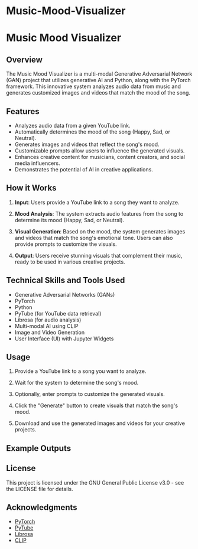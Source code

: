 # Music-Mood-Visualizer

# Music Mood Visualizer

## Overview

The Music Mood Visualizer is a multi-modal Generative Adversarial Network (GAN) project that utilizes generative AI and Python, along with the PyTorch framework. This innovative system analyzes audio data from music and generates customized images and videos that match the mood of the song.

## Features

- Analyzes audio data from a given YouTube link.
- Automatically determines the mood of the song (Happy, Sad, or Neutral).
- Generates images and videos that reflect the song's mood.
- Customizable prompts allow users to influence the generated visuals.
- Enhances creative content for musicians, content creators, and social media influencers.
- Demonstrates the potential of AI in creative applications.

## How it Works

1. **Input**: Users provide a YouTube link to a song they want to analyze.

2. **Mood Analysis**: The system extracts audio features from the song to determine its mood (Happy, Sad, or Neutral).

3. **Visual Generation**: Based on the mood, the system generates images and videos that match the song's emotional tone. Users can also provide prompts to customize the visuals.

4. **Output**: Users receive stunning visuals that complement their music, ready to be used in various creative projects.

## Technical Skills and Tools Used

- Generative Adversarial Networks (GANs)
- PyTorch
- Python
- PyTube (for YouTube data retrieval)
- Librosa (for audio analysis)
- Multi-modal AI using CLIP
- Image and Video Generation
- User Interface (UI) with Jupyter Widgets

## Usage

1. Provide a YouTube link to a song you want to analyze.

2. Wait for the system to determine the song's mood.

3. Optionally, enter prompts to customize the generated visuals.

4. Click the "Generate" button to create visuals that match the song's mood.

5. Download and use the generated images and videos for your creative projects.

## Example Outputs


## License

This project is licensed under the GNU General Public License v3.0 - see the LICENSE file for details.

## Acknowledgments

- [PyTorch](https://pytorch.org/)
- [PyTube](https://pytube.io/)
- [Librosa](https://librosa.org/)
- [CLIP](https://openai.com/research/clip)

